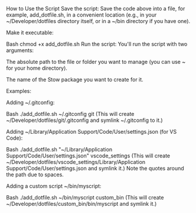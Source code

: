 How to Use the Script
Save the script:
Save the code above into a file, for example, add_dotfile.sh, in a convenient location (e.g., in your ~/Developer/dotfiles directory itself, or in a ~/bin directory if you have one).

Make it executable:

Bash
chmod +x add_dotfile.sh
Run the script:
You'll run the script with two arguments:

The absolute path to the file or folder you want to manage (you can use ~ for your home directory).

The name of the Stow package you want to create for it.

Examples:

Adding ~/.gitconfig:

Bash
./add_dotfile.sh ~/.gitconfig git
(This will create ~/Developer/dotfiles/git/.gitconfig and symlink ~/.gitconfig to it.)

Adding ~/Library/Application Support/Code/User/settings.json (for VS Code):

Bash
./add_dotfile.sh "~/Library/Application Support/Code/User/settings.json" vscode_settings
(This will create ~/Developer/dotfiles/vscode_settings/Library/Application Support/Code/User/settings.json and symlink it.)
Note the quotes around the path due to spaces.

Adding a custom script ~/bin/myscript:

Bash
./add_dotfile.sh ~/bin/myscript custom_bin
(This will create ~/Developer/dotfiles/custom_bin/bin/myscript and symlink it.)
